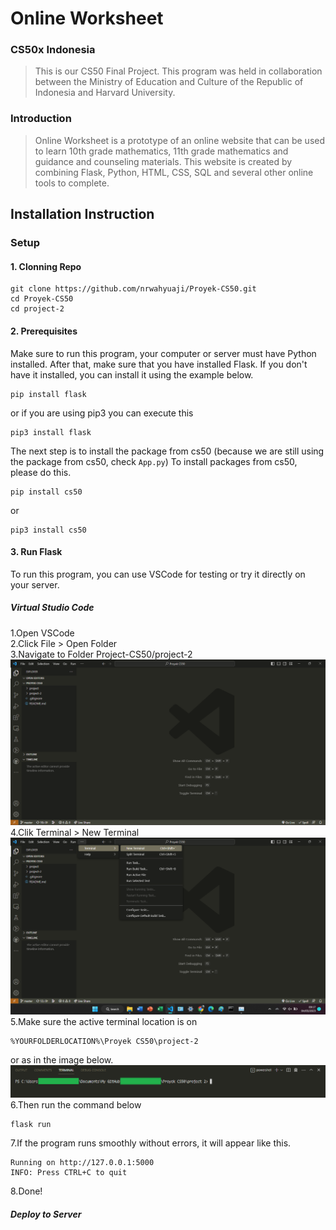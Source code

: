 # Online Worksheet
### CS50x Indonesia

> This is our CS50 Final Project. This program was held in collaboration between the Ministry of Education and Culture of the Republic of Indonesia and Harvard University.

### Introduction
> Online Worksheet is a prototype of an online website that can be used to learn 10th grade mathematics, 11th grade mathematics and guidance and counseling materials. This website is created by combining Flask, Python, HTML, CSS, SQL and several other online tools to complete.

## Installation Instruction
### Setup
#### 1. Clonning Repo
    git clone https://github.com/nrwahyuaji/Proyek-CS50.git
    cd Proyek-CS50
    cd project-2
#### 2. Prerequisites
Make sure to run this program, your computer or server must have Python installed.
After that, make sure that you have installed Flask. If you don't have it installed, you can install it using the example below.

    pip install flask
or if you are using pip3 you can execute this

    pip3 install flask
The next step is to install the package from cs50 (because we are still using the package from cs50, check `App.py`)
To install packages from cs50, please do this.

    pip install cs50
   or
   

    pip3 install cs50

#### 3. Run Flask
To run this program, you can use VSCode for testing or try it directly on your server.
##### Virtual Studio Code
1.Open VSCode <br>
2.Click File > Open Folder <br>
3.Navigate to Folder Project-CS50/project-2 <br>
![enter image description here](https://github.com/nrwahyuaji/Proyek-CS50/raw/master/project-2/static/img/project-2-folder.png)
4.Clik Terminal > New Terminal
![enter image description here](https://github.com/nrwahyuaji/Proyek-CS50/raw/master/project-2/static/img/new-terminal.png)
5.Make sure the active terminal location is on

    %YOURFOLDERLOCATION%\Proyek CS50\project-2
 
or as in the image below.
![enter image description here](https://github.com/nrwahyuaji/Proyek-CS50/raw/master/project-2/static/img/terminal-location.png)
6.Then run the command below

    flask run

7.If the program runs smoothly without errors, it will appear like this.

    Running on http://127.0.0.1:5000
    INFO: Press CTRL+C to quit

8.Done!

##### Deploy to Server


